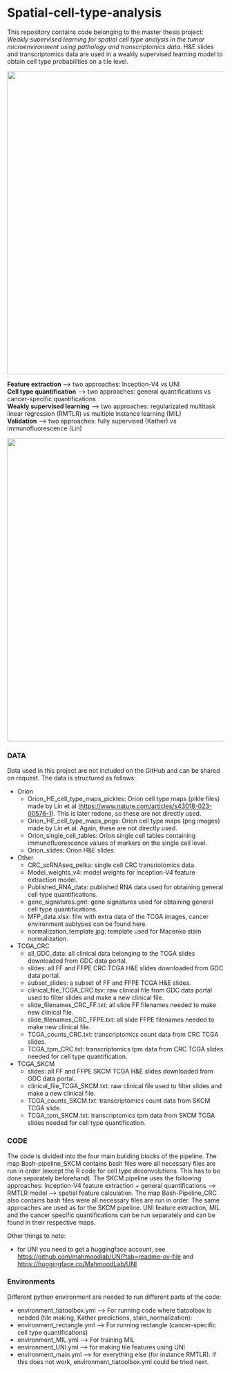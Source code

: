 # Spatial-cell-type-analysis
This repository contains code belonging to the master thesis project: *Weakly supervised learning for spatial cell type analysis in the tumor microenvironment using pathology and transcriptomics data*. H&E slides and transcriptomics data are used in a weakly supervised learning model to obtain cell type probabilities on a tile level. 

<img src="https://github.com/user-attachments/assets/6d913b21-ff88-40c0-a5ba-d8094fe43614" width="700">

**Feature extraction** --> two approaches: Inception-V4 vs UNI  
**Cell type quantification** --> two approaches: general quantifications vs cancer-specific quantifications  
**Weakly supervised learning** --> two approaches: regularizated multitask linear regression (RMTLR) vs multiple instance learning (MIL)  
**Validation** --> two approaches: fully supervised (Kather) vs immunofluorescence (Lin)

<img src="https://github.com/user-attachments/assets/296304ee-b5e4-412a-91b5-81417ac21db4" width="700">

### DATA
Data used in this project are not included on the GitHub and can be shared on request. The data is structured as follows:
- Orion
  - Orion_HE_cell_type_maps_pickles: Orion cell type maps (pikle files) made by Lin et al (https://www.nature.com/articles/s43018-023-00576-1). This is later redone, so these are not directly used.
  - Orion_HE_cell_type_maps_pngs: Orion cell type maps (png images) made by Lin et al. Again, these are not directly used.
  - Orion_single_cell_tables: Orion single cell tables containing immunofluorescence values of markers on the single cell level.
  - Orion_slides: Orion H&E slides.
- Other
  - CRC_scRNAseq_pelka: single cell CRC transriotomics data.
  - Model_weights_v4: model weights for Inception-V4 feature extraction model.
  - Published_RNA_data: published RNA data used for obtaining general cell type quantifications.
  - gene_signatures.gmt: gene signatures used for obtaining general cell type quantifications.
  - MFP_data.xlsx: filw with extra data of the TCGA images, cancer environment subtypes can be found here.
  - normalization_template.jpg: template used for Macenko stain normalization.
- TCGA_CRC
  - all_GDC_data: all clinical data belonging to the TCGA slides downloaded from GDC data portal.
  - slides: all FF and FFPE CRC TCGA H&E slides downloaded from GDC data portal.
  - subset_slides: a subset of FF and FFPE TCGA H&E slides.
  - clinical_file_TCGA_CRC.tsv: raw clinical file from GDC data portal used to filter slides and make a new clinical file.
  - slide_filenames_CRC_FF.txt: all slide FF filenames needed to make new clinical file.
  - slide_filenames_CRC_FFPE.txt: all slide FFPE filenames needed to make new clinical file.
  - TCGA_counts_CRC.txt: transcriptomics count data from CRC TCGA slides.
  - TCGA_tpm_CRC.txt: transcriptomics tpm data from CRC TCGA slides needed for cell type quantification.
- TCGA_SKCM
  - slides: all FF and FFPE SKCM TCGA H&E slides downloaded from GDC data portal.
  - clinical_file_TCGA_SKCM.txt: raw clinical file used to filter slides and make a new clinical file.
  - TCGA_counts_SKCM.txt: transcriptomics count data from SKCM TCGA slide.
  - TCGA_tpm_SKCM.txt: transcriptomics tpm data from SKCM TCGA slides needed for cell type quantification.
    
### CODE

The code is divided into the four main building blocks of the pipeline. The map Bash-pipeline_SKCM contains bash files were all necessary files are run in order (except the R code for cell type deconvolutions. This has to be done separately beforehand). The SKCM pipeline uses the following approaches: Inception-V4 feature extraction + general quantifications --> RMTLR model --> spatial feature calculation. The map Bash-Pipeline_CRC also contains bash files were all necessary files are run in order. The same approaches are used as for the SKCM pipeline. UNI feature extraction, MIL and the cancer specific quantifications can be run separately and can be found in their respective maps. 

Other things to note:
- for UNI you need to get a huggingface account, see https://github.com/mahmoodlab/UNI?tab=readme-ov-file and https://huggingface.co/MahmoodLab/UNI  


### Environments
Different python environment are needed to run different parts of the code:
- environment_tiatoolbox.yml --> For running code where tiatoolbox is needed (tile making, Kather predictions, stain_normalization):
- environment_rectangle.yml --> For running rectangle (cancer-specific cell type quantifications)
- environment_MIL.yml --> For training MIL 
- environment_UNI.yml --> for making tile features using UNI
- environment_main.yml --> for everything else (for instance RMTLR). If this does not work, environment_tiatoolbox.yml could be tried next. 

